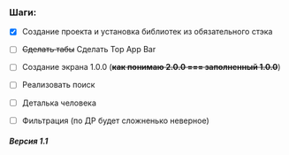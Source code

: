 
### Шаги:
- [x] Создание проекта и установка библиотек из обязательного стэка
- [ ] ~~Сделать табы~~ Сделать Top App Bar
- [ ] Создание экрана 1.0.0 (~~**как понимаю 2.0.0 === заполненный 1.0.0**~~)
- [ ] Реализовать поиск
- [ ] Деталька человека
- [ ] Фильтрация (по ДР будет сложненько неверное)


##### Версия 1.1